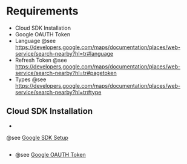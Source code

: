 
Requirements
============

* Cloud SDK Installation
* Google OAUTH Token 
* Language @see https://developers.google.com/maps/documentation/places/web-service/search-nearby?hl=tr#language
* Refresh Token @see https://developers.google.com/maps/documentation/places/web-service/search-nearby?hl=tr#pagetoken
* Types @see https://developers.google.com/maps/documentation/places/web-service/search-nearby?hl=tr#type



## Cloud SDK Installation

* ``` 
@see <a href="https://cloud.google.com/sdk/docs/install?utm_source=Docs_InstallGcloud&utm_content=Docs_places-backend&_gl=1*kxomm*_ga*MTIxNjg5MTI0NC4xNzIxMjI3NjA0*_ga_NRWSTWS78N*MTcyMjg0NjY5Mi4yLjEuMTcyMjg0NzE1MC4wLjAuMA..">Google SDK Setup</a> 
```
```
* @see <a href="https://developers.google.com/maps/documentation/places/web-service/oauth-token?hl=tr">Google OAUTH Token </a>

